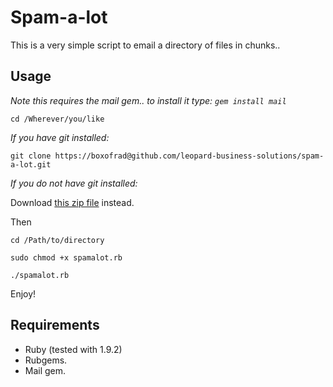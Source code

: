 # Spam-a-lot

This is a very simple script to email a directory of files in chunks..

## Usage

*Note this requires the mail gem.. to install it type: `gem install mail`*

`cd /Wherever/you/like`

*If you have git installed:*

`git clone https://boxofrad@github.com/leopard-business-solutions/spam-a-lot.git`

*If you do not have git installed:*
  
Download [this zip file](https://github.com/leopard-business-solutions/spam-a-lot/zipball/master) instead.

Then

`cd /Path/to/directory`

`sudo chmod +x spamalot.rb`

`./spamalot.rb`

Enjoy!

## Requirements

- Ruby (tested with 1.9.2)
- Rubgems.
- Mail gem.
